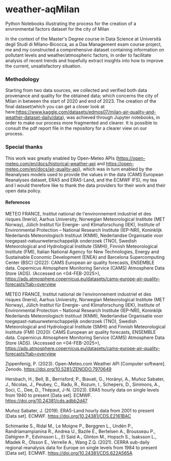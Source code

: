 # weather-aqMilan
Python Notebooks illustrating the process for the creation of a envronmental factors dataset for the city of Milan

In the context of the Master's Degree course in Data Science at Università degli Studi di Milano-Bicocca, as a Daa Management exam course project, me and my constructed a comprehensive dataset containing information on pollutant levels and weather/atmospheric factors, in order to facilitate analysis of recent trends and hopefully extract insights into how to improve the current, unsatisfactory situation.

### Methodology
  Starting from two data sources, we collected and verified both data provenance and quality for the obtained data; which concerns the city of Milan in between the start of 2020 and end of 2023.
  The creation of the final dataset(which you can get a closer look at here:https://www.kaggle.com/datasets/edmos07/milan-air-quality-and-weather-dataset-daily/data), was achieved through Jupyter notebooks, in order     to  make our process more fragmented and clearer.
  It is possible to consult the pdf report file in the repository for a clearer view on our process.

### Special thanks
  This work was greatly enabled by Open-Meteo APIs (https://open-meteo.com/en/docs/historical-weather-api and https://open-meteo.com/en/docs/air-quality-api), which was in turn enabled by the Reanalyses models used to   provide the values in the data (CAMS European Reanalyses dataset, ERA5 and ERA5-Land, and the ECMWF IFS), my tea and I would therefore like to thank the data providers for their work and their open data policy.


#### References

METEO FRANCE, Institut national de l'environnement industriel et des risques (Ineris), Aarhus University, Norwegian Meteorological Institute (MET Norway), Jülich Institut für Energie- und Klimaforschung (IEK), Institute of Environmental Protection – National Research Institute (IEP-NRI), Koninklijk Nederlands Meteorologisch Instituut (KNMI), Nederlandse Organisatie voor toegepast-natuurwetenschappelijk onderzoek (TNO), Swedish Meteorological and Hydrological Institute (SMHI), Finnish Meteorological Institute (FMI), Italian National Agency for New Technologies, Energy and Sustainable Economic Development (ENEA) and Barcelona Supercomputing Center (BSC) (2022): CAMS European air quality forecasts, ENSEMBLE data. Copernicus Atmosphere Monitoring Service (CAMS) Atmosphere Data Store (ADS).  (Accessed on <04-FEB-2025>), https://ads.atmosphere.copernicus.eu/datasets/cams-europe-air-quality-forecasts?tab=overview

METEO FRANCE, Institut national de l'environnement industriel et des risques (Ineris), Aarhus University, Norwegian Meteorological Institute (MET Norway), Jülich Institut für Energie- und Klimaforschung (IEK), Institute of Environmental Protection – National Research Institute (IEP-NRI), Koninklijk Nederlands Meteorologisch Instituut (KNMI), Nederlandse Organisatie voor toegepast-natuurwetenschappelijk onderzoek (TNO), Swedish Meteorological and Hydrological Institute (SMHI) and Finnish Meteorological Institute (FMI) (2020): CAMS European air quality forecasts, ENSEMBLE data. Copernicus Atmosphere Monitoring Service (CAMS) Atmosphere Data Store (ADS).  (Accessed on <04-FEB-2025>), https://ads.atmosphere.copernicus.eu/datasets/cams-europe-air-quality-forecasts?tab=overview

Zippenfenig, P. (2023). Open-Meteo.com Weather API [Computer software]. Zenodo. https://doi.org/10.5281/ZENODO.7970649

Hersbach, H., Bell, B., Berrisford, P., Biavati, G., Horányi, A., Muñoz Sabater, J., Nicolas, J., Peubey, C., Radu, R., Rozum, I., Schepers, D., Simmons, A., Soci, C., Dee, D., Thépaut, J-N. (2023). ERA5 hourly data on single levels from 1940 to present [Data set]. ECMWF. https://doi.org/10.24381/cds.adbb2d47

Muñoz Sabater, J. (2019). ERA5-Land hourly data from 2001 to present [Data set]. ECMWF. https://doi.org/10.24381/CDS.E2161BAC

Schimanke S., Ridal M., Le Moigne P., Berggren L., Undén P., Randriamampianina R., Andrea U., Bazile E., Bertelsen A., Brousseau P., Dahlgren P., Edvinsson L., El Said A., Glinton M., Hopsch S., Isaksson L., Mladek R., Olsson E., Verrelle A., Wang Z.Q. (2021). CERRA sub-daily regional reanalysis data for Europe on single levels from 1984 to present [Data set]. ECMWF. https://doi.org/10.24381/CDS.622A565A
